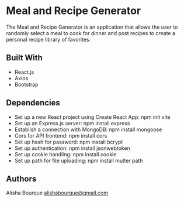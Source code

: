 # Meal and Recipe Generator

The Meal and Recipe Generator is an application that allows the user to randomly select a meal to cook for dinner and post recipes to create a personal recipe library of favorites.


## Built With
* React.js
* Axios
* Bootstrap


## Dependencies

* Set up a new React project using Create React App:                npm init vite
* Set up an Express.js server:                                      npm install express
* Establish a connection with MongoDB:                            npm install mongoose
* Cors for API frontend:                                            npm install cors
* Set up hash for password:                                         npm install bcrypt
* Set up authentication:                                             npm install jsonwebtoken
* Set up cookie handling:                                            npm install cookie
* Set up path for file uploading:                                    npm install multer path
 

## Authors

Alisha Bourque
alishabourque@gmail.com










